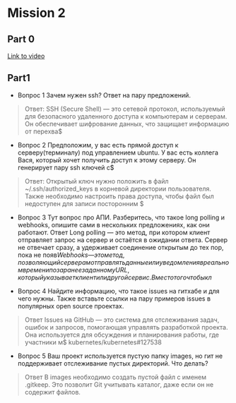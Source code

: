                                                              
# Mission 2

## Part 0

[Link to video](https://drive.google.com/drive/folders/17cG03wHaxsOP9Cz8LHx_p6ZBMkbx58l8?usp=sharing)

## Part1

- Вопрос 1
Зачем нужен ssh? Ответ на пару предложений.
>Ответ:
SSH (Secure Shell) — это сетевой протокол, используемый для безопасного удаленного доступа к компьютерам и серверам. Он обеспечивает шифрование данных, что защищает информацию от перехва$


- Вопрос 2
Предположим, у вас есть прямой доступ к серверу(терминалу) под управлением ubuntu. У вас есть коллега Вася, который хочет получить доступ к этому серверу. Он генерирует пару ssh ключей с$
>Ответ:
Открытый ключ нужно положить в файл ~/.ssh/authorized_keys в корневой директории пользователя. Также необходимо настроить права доступа, чтобы файл был недоступен для записи посторонним $


- Вопрос 3
Тут вопрос про АПИ. Разберитесь, что такое long polling и webhooks, опишите сами в нескольких предложениях, как они работают.
Ответ
Long polling — это метод, при котором клиент отправляет запрос на сервер и остаётся в ожидании ответа. Сервер не отвечает сразу, а удерживает соединение открытым до тех пор, пока не появ$Webhooks — это метод, позволяющий серверам отправлять данные или уведомления в реальном времени по заранее заданному URL, который указывает клиент или другой сервис. Вместо того чтобы кл$


- Вопрос 4
Найдите информацию, что такое issues на гитхабе и для чего нужны. Также вставьте ссылки на пару примеров issues в популярных open source проектах.
> Ответ
Issues на GitHub — это система для отслеживания задач, ошибок и запросов, помогающая управлять разработкой проекта. Она используется для обсуждения и планирования работы, где участники м$
kubernetes/kubernetes#127538


- Вопрос 5
Ваш проект используется пустую папку images, но гит не поддерживает отслеживание пустых директорий. Что делать?
> Ответ
В images необходимо создать пустой файл с именем .gitkeep. Это позволит Git учитывать каталог, даже если он не содержит файлов.


